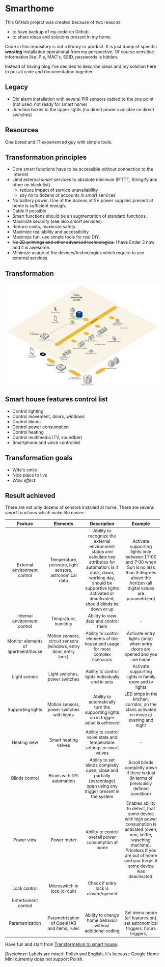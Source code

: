 # Smarthome

This GitHub project was created because of two reasons:

- to have backup of my code on Github
- to share ideas and solutions present in my home.

Code in this repository is not a library or product. It is just dump of specific **_working_** installation
operational from my perspective. Of course sensitive information like IP's, MAC's, SSID, passwords is hidden.

Instead of having blog I've decided to describe ideas and my solution here to put all code and documentation together.

## Legacy

- Old alarm installation with several PIR sensors cabled to the one point (not used, not ready for smart home)
- Junction boxes to the upper lights (no direct power available on direct switches)

## Resources

One bored and IT experienced guy with simple tools.

## Transformation principles

- Core smart functions have to be accessible without connection to the Internet
- Limit external _smart_ services to absolute minimum (IFTTT, Stringify and other on black list)
  - reduce impact of service unavailability
  - say no to dozens of accounts in _smart_ services
- No battery power. One of the dozens of 5V power supplies present at home is sufficient enough.
- Cable if possible
- Smart functions should be an augmentation of standard functions.
- Maximize security (see also _smart_ services)
- Reduce costs, maximize safety
- Maximize realiability and accessibility
- Maximize fun, use simple tools for real DIY.
- ~~No 3D printings and other advanced technologies.~~ I have Ender 3 now and it is awesome.
- Minimize usage of the devices/technologies which require to use external services.

## Transformation

![Architecture](/docs/images/arch-diagram.png)

## Smart house features control list

- Control lighting
- Control movement, doors, windows
- Control blinds
- Control power consumption
- Control heating
- Control multimedia (TV, soundbar)
- Smartphone and voice controlled

## Transformation goals

- Wife's smile
- Nice place to live
- _Wow effect_

## Result achieved

There are not only dozens of sensors installed at home. There are several _smart_ functions which make life easier:

|               Feature               |                             Elements                              |                                                                                                    Description                                                                                                     |                                                                                                   Example                                                                                                    |
| :---------------------------------: | :---------------------------------------------------------------: | :----------------------------------------------------------------------------------------------------------------------------------------------------------------------------------------------------------------: | :----------------------------------------------------------------------------------------------------------------------------------------------------------------------------------------------------------: |
|    External environment control     |      Temperature, pressure, light sensors, astronomical data      | Ability to recognize the external environment status and calculate key attributes for automation: is it dusk, dawn, working day, should be supportive lights activated or deactivated, should blinds be down or up |                              Activate supporting lights only between 17:00 and 7:00 when Sun is no less than 3 degrees above the horizon (all digital values are parametrized)                               |
|    Internal environment control     |                       Temprature, humidity                        |                                                                                       Ability to view data and control them                                                                                        |                                                                                                      -                                                                                                       |
| Monitor elements of apartment/house | Motion sensors, circuit sensors (windows, entry door, entry lock) |                                                                   Ability to control elements of the house and usage for more complex scenarios                                                                    |                                                                  Activate entry lights (only) when entry doors are opened and you are home                                                                   |
|            Light scenes             |                  Light switches, power switches                   |                                                                                 Ability to control lights individually and in sets                                                                                 |                                                                           Activate supporting lights in family room and tv lights                                                                            |
|          Supporting lights          |            Motion sensors, power switches with lights             |                                                                Ability to automatically turn the supporting lights on in trigger value is achieved                                                                 |                                                          LED strips in the kitchen, corridor, on the stairs activated on move at evening and night                                                           |
|            Heating view             |                       Smart heating valves                        |                                                                      Ability to control valve state and temperature settings in smart valves                                                                       |                                                                                                      -                                                                                                       |
|           Blinds control            |                    Blinds with DYI automation                     |                                                Ability to set blinds completly open, close and partially (percentage) open using any trigger present in the system                                                 |                                                          Scroll blinds completly down if there is dust (in terms of previouisly defined condition)                                                           |
|             Power view              |                            Power meter                            |                                                                                Ability to control overall power consumption at home                                                                                | Enables ability to detect, that some device with high power consumption is activated (oven, iron, kettle, wasching machine). Priceless if you are out of home and you forget if some device was deactivated. |
|            Lock control             |                   Microswitch in lock (circuit)                   |                                                                                        Check if entry lock is closed/opened                                                                                        |                                                                                                                                                                                                              |
|        Entertaiment control         |                                                                   |
|           Parametrization           |            Parametrization of OpenHAB and items, rules            |                                                                             Ability to change home behavior without additional coding                                                                              |                                                               Set demo mode (all features on), set astronomical triggers, hours triggers, ...                                                                |

Have fun and start from [Transformation to smart house](/docs/README.md).

_Disclaimer_: Labels are mixed: Polish and English. It's because Google Home Mini currently does not support Polish.
